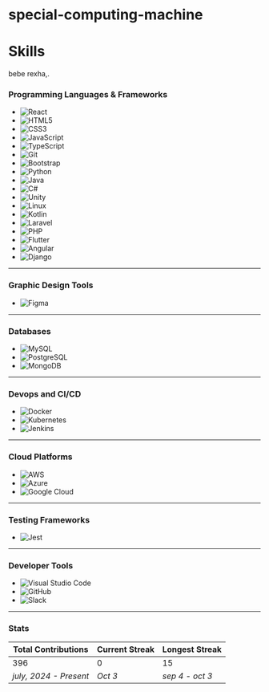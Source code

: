 # special-computing-machine
# Skills
bebe rexha,.
### Programming Languages & Frameworks
- ![React](https://img.shields.io/badge/React-20232A?style=for-the-badge&logo=react&logoColor=61DAFB)
- ![HTML5](https://img.shields.io/badge/HTML5-E34F26?style=for-the-badge&logo=html5&logoColor=white)
- ![CSS3](https://img.shields.io/badge/CSS3-1572B6?style=for-the-badge&logo=css3&logoColor=white)
- ![JavaScript](https://img.shields.io/badge/JavaScript-323330?style=for-the-badge&logo=javascript&logoColor=F7DF1E)
- ![TypeScript](https://img.shields.io/badge/TypeScript-007ACC?style=for-the-badge&logo=typescript&logoColor=white)
- ![Git](https://img.shields.io/badge/Git-F05032?style=for-the-badge&logo=git&logoColor=white)
- ![Bootstrap](https://img.shields.io/badge/Bootstrap-563D7C?style=for-the-badge&logo=bootstrap&logoColor=white)
- ![Python](https://img.shields.io/badge/Python-3776AB?style=for-the-badge&logo=python&logoColor=white)
- ![Java](https://img.shields.io/badge/Java-ED8B00?style=for-the-badge&logo=java&logoColor=white)
- ![C#](https://img.shields.io/badge/C%23-239120?style=for-the-badge&logo=c-sharp&logoColor=white)
- ![Unity](https://img.shields.io/badge/Unity-100000?style=for-the-badge&logo=unity&logoColor=white)
- ![Linux](https://img.shields.io/badge/Linux-FCC624?style=for-the-badge&logo=linux&logoColor=black)
- ![Kotlin](https://img.shields.io/badge/Kotlin-0095D5?style=for-the-badge&logo=kotlin&logoColor=white)
- ![Laravel](https://img.shields.io/badge/Laravel-FF2D20?style=for-the-badge&logo=laravel&logoColor=white)
- ![PHP](https://img.shields.io/badge/PHP-777BB4?style=for-the-badge&logo=php&logoColor=white)
- ![Flutter](https://img.shields.io/badge/Flutter-02569B?style=for-the-badge&logo=flutter&logoColor=white)
- ![Angular](https://img.shields.io/badge/Angular-DD0031?style=for-the-badge&logo=angular&logoColor=white)
- ![Django](https://img.shields.io/badge/Django-092E20?style=for-the-badge&logo=django&logoColor=white)

---

### Graphic Design Tools
- ![Figma](https://img.shields.io/badge/Figma-F24E1E?style=for-the-badge&logo=figma&logoColor=white)

---

### Databases
- ![MySQL](https://img.shields.io/badge/MySQL-4479A1?style=for-the-badge&logo=mysql&logoColor=white)
- ![PostgreSQL](https://img.shields.io/badge/PostgreSQL-316192?style=for-the-badge&logo=postgresql&logoColor=white)
- ![MongoDB](https://img.shields.io/badge/MongoDB-47A248?style=for-the-badge&logo=mongodb&logoColor=white)

---

### Devops and CI/CD
- ![Docker](https://img.shields.io/badge/Docker-2496ED?style=for-the-badge&logo=docker&logoColor=white)
- ![Kubernetes](https://img.shields.io/badge/Kubernetes-326CE5?style=for-the-badge&logo=kubernetes&logoColor=white)
- ![Jenkins](https://img.shields.io/badge/Jenkins-D24939?style=for-the-badge&logo=jenkins&logoColor=white)

---

### Cloud Platforms
- ![AWS](https://img.shields.io/badge/Amazon_AWS-232F3E?style=for-the-badge&logo=amazon-aws&logoColor=white)
- ![Azure](https://img.shields.io/badge/Microsoft_Azure-0078D4?style=for-the-badge&logo=microsoft-azure&logoColor=white)
- ![Google Cloud](https://img.shields.io/badge/Google_Cloud-4285F4?style=for-the-badge&logo=google-cloud&logoColor=white)

---

### Testing Frameworks
- ![Jest](https://img.shields.io/badge/Jest-C21325?style=for-the-badge&logo=jest&logoColor=white)

---

### Developer Tools
- ![Visual Studio Code](https://img.shields.io/badge/VS%20Code-0078D4?style=for-the-badge&logo=visual-studio-code&logoColor=white)
- ![GitHub](https://img.shields.io/badge/GitHub-181717?style=for-the-badge&logo=github&logoColor=white)
- ![Slack](https://img.shields.io/badge/Slack-4A154B?style=for-the-badge&logo=slack&logoColor=white)

---
### Stats

| Total Contributions | Current Streak | Longest Streak |
|---------------------|----------------|----------------|
| 396              | 0              | 15             |
| _july, 2024 - Present_ | _Oct 3_         | _sep 4 - oct 3_    |
